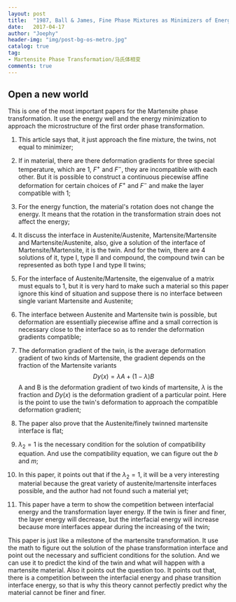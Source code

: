 ```yaml
---
layout: post
title:  "1987, Ball & James, Fine Phase Mixtures as Minimizers of Energy"
date:   2017-04-17
author: "Joephy"
header-img: "img/post-bg-os-metro.jpg"
catalog: true
tag:
- Martensite Phase Transformation/马氏体相变
comments: true
---
```

Open a new world
-----------
This is one of the most important papers for the Martensite phase transformation. It use the energy well and the energy minimization to approach the microstructure of the first order phase transformation.

1. This article says that, it just approach the fine mixture, the twins, not equal to minimizer;
2. If in material, there are there deformation gradients for three special temperature, which are 1, $F^+$ and $F^-$, they are incompatible with each other. But it is possible to construct a continuous piecewise affine deformation for certain choices of $F^+$ and $F^-$ and make the layer compatible with 1;
3. For the energy function, the material's rotation does not change the energy. It means that the rotation in the transformation strain does not affect the energy;
4. It discuss the interface in Austenite/Austenite, Martensite/Martensite and Martensite/Austenite, also, give a solution of the interface of Martensite/Martensite, it is the twin. And for the twin, there are 4 solutions of it, type I, type II and compound, the compound twin can be represented as both type I and type II twins;
5. For the interface of Austenite/Martensite, the eigenvalue of a matrix must equals to 1, but it is very hard to make such a material so this paper ignore this kind of situation and suppose there is no interface between single variant Martensite and Austenite;
6. The interface between Austenite and Martensite twin is possible, but deformation are essentially piecewise affine and a small correction is necessary close to the interface so as to render the deformation gradients compatible;
7. The deformation gradient of the twin, is the average deformation gradient of two kinds of Martensite, the gradient depends on the fraction of the Martensite variants
$$Dy(x) = \lambda A + (1-\lambda)B$$
    A and B is the deformation gradient of two kinds of martensite, $\lambda$ is the fraction and $Dy(x)$ is the deformation gradient of a particular point. Here is the point to use the twin's deformation to approach the compatible deformation gradient;

8. The paper also prove that the Austenite/finely twinned martensite interface is flat;
9. $\lambda_2 = 1$ is the necessary condition for the solution of compatibility equation. And use the compatibility equation, we can figure out the $b$ and $m$;
10. In this paper, it points out that if the $\lambda_2 = 1$, it will be a very interesting material because the great variety of austenite/martensite interfaces possible, and the author had not found such a material yet;
11. This paper have a term to show the competition between interfacial energy and the transformation layer energy. If the twin is finer and finer, the layer energy will decrease, but the interfacial energy will increase because more interfaces appear during the increasing of the twin;


This paper is just like a milestone of the martensite transformation. It use the math to figure out the solution of the phase transformation interface and point out the necessary and sufficient conditions for the solution. And we can use it to predict the kind of the twin and what will happen with a martensite material. Also it points out the question too. It points out that, there is a competition between the interfacial energy and phase transition interface energy, so that is why this theory cannot perfectly predict why the material cannot be finer and finer.



